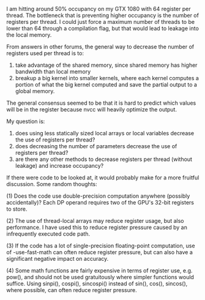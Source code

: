 I am hitting around 50% occupancy on my GTX 1080 with 64 register per thread. The bottleneck that is preventing higher occupancy is the number of registers per thread. I could just force a maximum number of threads to be lower than 64 through a compilation flag, but that would lead to leakage into the local memory.

From answers in other forums, the general way to decrease the number of registers used per thread is to:
1) take advantage of the shared memory, since shared memory has higher bandwidth than local memory
2) breakup a big kernel into smaller kernels, where each kernel computes a portion of what the big kernel computed and save the partial output to a global memory.

The general consensus seemed to be that it is hard to predict which values will be in the register because nvcc will heavily optimize the output.

My question is:
1) does using less statically sized local arrays or local variables decrease the use of registers per thread?
2) does decreasing the number of parameters decrease the use of registers per thread?
3) are there any other methods to decrease registers per thread (without leakage) and increase occupancy?

If there were code to be looked at, it would probably make for a more fruitful discussion. Some random thoughts:

(1) Does the code use double-precision computation anywhere (possibly accidentally)? Each DP operand requires two of the GPU's 32-bit registers to store.

(2) The use of thread-local arrays may reduce register usage, but also performance. I have used this to reduce register pressure caused by an infrequently executed code path.

(3) If the code has a lot of single-precision floating-point computation, use of -use-fast-math can often reduce register pressure, but can also have a significant negative impact on accuracy.

(4) Some math functions are fairly expensive in terms of register use, e.g. pow(), and should not be used gratuitously where simpler functions would suffice. Using sinpi(), cospi(), sincospi() instead of sin(), cos(), sincos(), where possible, can often reduce register pressure. 

